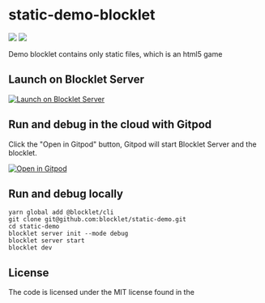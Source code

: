 # static-demo-blocklet

![](https://github.com/arcblock/forge-webapp/workflows/build/badge.svg)
![](https://img.shields.io/badge/Powered%20By-ABT%20Node-yellowgreen)

Demo blocklet contains only static files, which is an html5 game

## Launch on Blocklet Server

[![Launch on Blocklet Server](https://assets.arcblock.io/icons/launch_on_blocklet_server.svg)](https://install.arcblock.io/?action=blocklet-install&meta_url=https%3A%2F%2Fgithub.com%2Fblocklet%2Fhtml-2048-sample%2Freleases%2Fdownload%2Fv1.4.0%2Fblocklet.json)

## Run and debug in the cloud with Gitpod

Click the "Open in Gitpod" button, Gitpod will start Blocklet Server and the blocklet.

[![Open in Gitpod](https://gitpod.io/button/open-in-gitpod.svg)](https://gitpod.io/#https://github.com/blocklet/static-demo)

## Run and debug locally

```shell
yarn global add @blocklet/cli
git clone git@github.com:blocklet/static-demo.git
cd static-demo
blocklet server init --mode debug
blocklet server start
blocklet dev
```

## License

The code is licensed under the MIT license found in the
